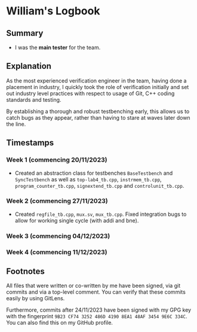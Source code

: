 # William's Logbook

## Summary

- I was the **main tester** for the team.


## Explanation

As the most experienced verification engineer in the team, having done
a placement in industry, I quickly took the role of verification initially
and set out industry level practices with respect to usage of Git, C++ 
coding standards and testing. 

By establishing a thorough and robust testbenching early, this allows 
us to catch bugs as they appear, rather than having to stare at waves 
later down the line.


## Timestamps

### Week 1 (commencing 20/11/2023)

- Created an abstraction class for testbenches `BaseTestbench` and
`SyncTestbench` as well as `top-lab4_tb.cpp`, `instrmem_tb.cpp`, 
`program_counter_tb.cpp`, `signextend_tb.cpp` and `controlunit_tb.cpp`.

### Week 2 (commencing 27/11/2023)

- Created `regfile_tb.cpp`, `mux.sv`, `mux_tb.cpp`. Fixed integration bugs to allow for
working single cycle (with addi and bne).


### Week 3 (commencing 04/12/2023)

### Week 4 (commencing 11/12/2023)


## Footnotes

All files that were written or co-written by me have been signed, via git 
commits and via a top-level comment. You can verify that these commits easily
by using GitLens. 

Furthermore, commits after 24/11/2023 have been signed with
my GPG key with the fingerprint 
`9B23 CF74 3252 486D 4190 8EA1 48AF 3454 9E6C 334C`. You can also find this on
my GitHub profile.
